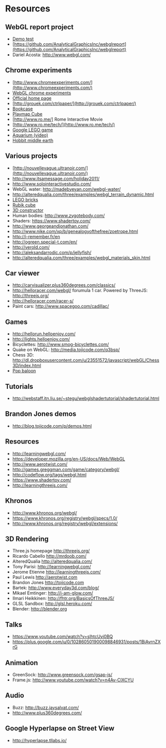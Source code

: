 Resources
===========================

WebGL report project
----------------------------------------------------------------------------------------------
- [Demo test](http://analyticalgraphicsinc.github.io/webglreport/)
- [https://github.com/AnalyticalGraphicsInc/webglreport](https://github.com/AnalyticalGraphicsInc/webglreport)
- Dariel Acosta: http://www.webgl.com/

Chrome experiments
----------------------------------------------------------------------------------------------
- [http://www.chromeexperiments.com/](http://www.chromeexperiments.com/)
- [WebGL chrome experiments](http://www.chromeexperiments.com/webgl/)
- [Official home page](http://www.chromeexperiments.com/webgl/)
- [http://grouek.com/ctrlpaper/](http://grouek.com/ctrlpaper/)
- [Bookcase](http://workshop.chromeexperiments.com/bookcase/)
- [Playmap Cube](http://www.playmapscube.com/)
- [http://www.ro.me/] Rome Interactive Movie
- [http://www.ro.me/tech/](http://www.ro.me/tech/)
- [Google LEGO game](https://www.buildwithchrome.com/buildacademy)
- [Aquarium (video)](https://www.youtube.com/watch?v=9pM9LBcKxK4)
- [Hobbit middle earth](http://middle-earth.thehobbit.com/)

Various projects
----------------------------------------------------------------------------------------------

- [http://nouvellevague.ultranoir.com/](http://nouvellevague.ultranoir.com/)
- http://www.itsamessage.com/holiday2011/
- http://www.solointeractivestudio.com/
- WebGL water: http://madebyevan.com/webgl-water/
- http://alteredqualia.com/three/examples/webgl_terrain_dynamic.html
- [LEGO bricks](http://www.mecabricks.com/en/workshop)
- [Rubik cube](http://www.randelshofer.ch/webgl/rubikscube/)
- [3D constructor](http://www.3dtin.com/)
- Human bodies: http://www.zygotebody.com/
- Shaders: https://www.shadertoy.com/
- http://www.georgeandjonathan.com/
- http://www.nike.com/xp/b/genealogyofthefree/zoetrope.html
- http://i-remember.fr/en
- http://ogreen.special-t.com/en/
- http://verold.com/
- http://aleksandarrodic.com/p/jellyfish/
- http://alteredqualia.com/three/examples/webgl_materials_skin.html

Car viewer
----------------------------------------------------------------------------------------------
- http://carvisualizer.plus360degrees.com/classics/
- http://helloracer.com/webgl/ forumula 1 car. Powered by ThreeJS: http://threejs.org/
- http://helloracer.com/racer-s/
- Paint cars:	http://www.spacegoo.com/cadillac/
		
Games
----------------------------------------------------------------------------------------------
- http://hellorun.helloenjoy.com/
- http://lights.helloenjoy.com/
- Bicyclettes: http://www.smog-bicyclettes.com/
- Quake on WebGL: http://media.tojicode.com/q3bsp/
- Chess 3D: http://dl.dropboxusercontent.com/u/23551572/javascript/webGL/Chess3D/index.html
- [Pop baloon](http://paulirish.com/2011/requestanimationframe-for-smart-animating)

Tutorials
----------------------------------------------------------------------------------------------
- http://webstaff.itn.liu.se/~stegu/webglshadertutorial/shadertutorial.html
	
Brandon Jones demos
----------------------------------------------------------------------------------------------
- http://blog.tojicode.com/p/demos.html

Resources
----------------------------------------------------------------------------------------------
- http://learningwebgl.com/
- https://developer.mozilla.org/en-US/docs/Web/WebGL
- http://www.aerotwist.com/
- http://games.greggman.com/game/category/webgl/
- http://codeflow.org/tags/webgl.html
- https://www.shadertoy.com/
- http://learningthreejs.com/
	
Khronos
----------------------------------------------------------------------------------------------
- http://www.khronos.org/webgl/
- https://www.khronos.org/registry/webgl/specs/1.0/
- http://www.khronos.org/registry/webgl/extensions/

3D Rendering
----------------------------------------------------------------------------------------------
- Three.js homepage http://threejs.org/
- Ricardo Cabello http://mrdoob.com/
- AlteredQualia http://alteredqualia.com/
- Tony Parisi: http://learningwebgl.com/
- Jerome Etienne http://learningthreejs.com/
- Paul Lewis http://aerotwist.com
- Brandon Jones http://tojicode.com
- Bartek: http://www.everyday3d.com/blog/
- Mikael Emtinger: http://i-am-glow.com/
- Ilmari Heikkinen: http://fhtr.org/BasicsOfThreeJS/
- GLSL Sandbox: http://glsl.heroku.com/
- Blender: http://blender.org
	
Talks
----------------------------------------------------------------------------------------------
- https://www.youtube.com/watch?v=sIhtcUvi0BQ
- https://plus.google.com/u/0/102860501900098846931/posts/1BiAvrnZXrG

Animation
----------------------------------------------------------------------------------------------
- GreenSock: http://www.greensock.com/gsap-js/
- Frame.js: http://www.youtube.com/watch?v=n4Av-ClXCYU

Audio
----------------------------------------------------------------------------------------------
- Buzz: http://buzz.jaysalvat.com/
- http://www.plus360degrees.com/

Google Hyperlapse on Street View
----------------------------------------------------------------------------------------------
- http://hyperlapse.tllabs.io/
